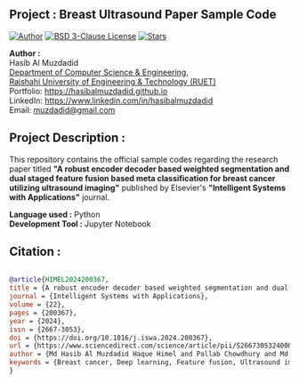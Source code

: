 ## Project : Breast Ultrasound Paper Sample Code
[![Author](https://img.shields.io/badge/Author-Hasib%20Al%20Muzdadid-brightgreen)](https://github.com/HasibAlMuzdadid)
[![BSD 3-Clause License](https://img.shields.io/github/license/hasibalmuzdadid/Breast-Ultrasound?style=flat&color=orange)](https://github.com/HasibAlMuzdadid/Breast-Ultrasound/blob/main/LICENSE)
[![Stars](https://img.shields.io/github/stars/hasibalmuzdadid/Breast-Ultrasound?style=social)](https://github.com/HasibAlMuzdadid/Breast-Ultrasound/stargazers)

**Author :** </br>
Hasib Al Muzdadid</br>
[Department of Computer Science & Engineering](https://www.cse.ruet.ac.bd/), </br>
[Rajshahi University of Engineering & Technology (RUET)](https://www.ruet.ac.bd/) </br>
Portfolio: https://hasibalmuzdadid.github.io  </br> 
LinkedIn: https://www.linkedin.com/in/hasibalmuzdadid  </br> 
Email: muzdadid@gmail.com

## Project Description :
This repository contains the official sample codes regarding the research paper titled <b>"A robust encoder decoder based weighted segmentation and dual staged feature fusion based meta classification for breast cancer utilizing ultrasound imaging"</b> published by Elsevier's <b>"Intelligent Systems with Applications"</b> journal.

**Language used :** Python  </br> 
**Development Tool :** Jupyter Notebook

## Citation :
```bibtex

@article{HIMEL2024200367,
title = {A robust encoder decoder based weighted segmentation and dual staged feature fusion based meta classification for breast cancer utilizing ultrasound imaging},
journal = {Intelligent Systems with Applications},
volume = {22},
pages = {200367},
year = {2024},
issn = {2667-3053},
doi = {https://doi.org/10.1016/j.iswa.2024.200367},
url = {https://www.sciencedirect.com/science/article/pii/S2667305324000437},
author = {Md Hasib Al Muzdadid Haque Himel and Pallab Chowdhury and Md. Al Mehedi Hasan},
keywords = {Breast cancer, Deep learning, Feature fusion, Ultrasound imaging, Segmentation, Classification, Medical image analysis}
}

```
